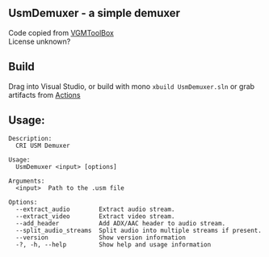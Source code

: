 ## UsmDemuxer - a simple demuxer

Code copied from [VGMToolBox](https://github.com/jeeb/vgmtoolbox/)  
License unknown?

## Build
Drag into Visual Studio, or build with mono `xbuild UsmDemuxer.sln` or grab artifacts from [Actions](https://github.com/myssal/UsmDemuxer/actions)

## Usage:
```
Description:
  CRI USM Demuxer

Usage:
  UsmDemuxer <input> [options]

Arguments:
  <input>  Path to the .usm file

Options:
  --extract_audio        Extract audio stream.
  --extract_video        Extract video stream.
  --add_header           Add ADX/AAC header to audio stream.
  --split_audio_streams  Split audio into multiple streams if present.
  --version              Show version information
  -?, -h, --help         Show help and usage information
```


